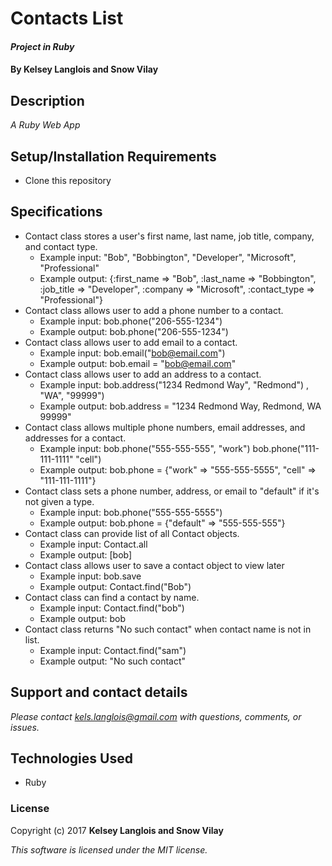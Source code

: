 # Contacts List

#### _Project in Ruby_

#### By Kelsey Langlois and Snow Vilay

## Description

_A Ruby Web App_

## Setup/Installation Requirements

* Clone this repository

## Specifications

* Contact class stores a user's first name, last name, job title, company, and contact type.
  * Example input: "Bob", "Bobbington", "Developer", "Microsoft", "Professional"
  * Example output: {:first_name => "Bob", :last_name => "Bobbington", :job_title => "Developer", :company => "Microsoft", :contact_type => "Professional"}
* Contact class allows user to add a phone number to a contact.
  * Example input: bob.phone("206-555-1234")
  * Example output: bob.phone("206-555-1234")
* Contact class allows user to add email to a contact.
  * Example input: bob.email("bob@email.com")
  * Example output: bob.email = "bob@email.com"
* Contact class allows user to add an address to a contact.
  * Example input: bob.address("1234 Redmond Way", "Redmond")
, "WA", "99999")
  * Example output: bob.address = "1234 Redmond Way, Redmond, WA 99999"
* Contact class allows multiple phone numbers, email addresses, and addresses for a contact.
  * Example input: bob.phone("555-555-555", "work") bob.phone("111-111-1111" "cell")
  * Example output: bob.phone = {"work" => "555-555-5555", "cell" => "111-111-1111"}
* Contact class sets a phone number, address, or email to "default" if it's not given a type.
  * Example input: bob.phone("555-555-5555")
  * Example output: bob.phone = {"default" => "555-555-555"}
* Contact class can provide list of all Contact objects.
  * Example input: Contact.all
  * Example output: [bob]
* Contact class allows user to save a contact object to view later
  * Example input: bob.save
  * Example output: Contact.find("Bob")
* Contact class can find a contact by name.
  * Example input: Contact.find("bob")
  * Example output: bob
* Contact class returns "No such contact" when contact name is not in list.
  * Example input: Contact.find("sam")
  * Example output: "No such contact"

## Support and contact details

_Please contact [kels.langlois@gmail.com](mailto:kels.langlois@gmail.com) with questions, comments, or issues._

## Technologies Used

* Ruby

### License

Copyright (c) 2017 **Kelsey Langlois and Snow Vilay**

*This software is licensed under the MIT license.*
